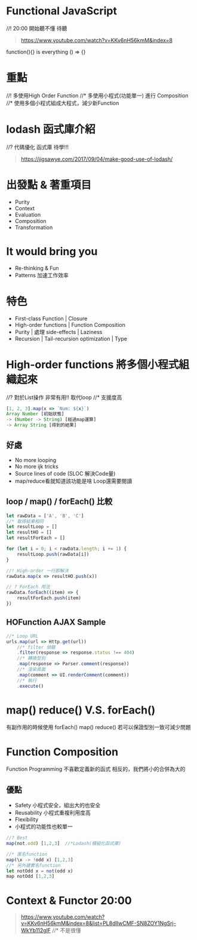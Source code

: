 # Functional JavaScript
//! 20:00 開始聽不懂 待聽
> https://www.youtube.com/watch?v=KKv6nH56kmM&index=8

function(){} is everything 
() => {}

# 重點
//! 多使用High Order Function
//* 多使用小程式(功能單一) 進行 Composition
//* 使用多個小程式組成大程式，減少新Function

# lodash 函式庫介紹
//? 代碼優化 函式庫 待學!!!
> https://jigsawye.com/2017/09/04/make-good-use-of-lodash/

# 出發點 & 著重項目
- Purity
- Context
- Evaluation
- Composition
- Transformation

# It would bring you
- Re-thinking & Fun
- Patterns 加速工作效率

# 特色
- First-class Function | Closure
- High-order functions | Function Composition
- Purity | 處理 side-effects | Laziness
- Recursion | Tail-recursion optimization | Type

# High-order functions 將多個小程式組織起來
//? 對於List操作 非常有用!! 取代loop
//* 支援度高

```js
[1, 2, 3].map(x => `Num: ${x}`)
Array Number [初始狀態]
-> (Number -> String) [經過map運算]
-> Array String [得到的結果]
```

## 好處
* No more looping
* No more ijk tricks
* Source lines of code (SLOC 解決Code量)
* map/reduce看就知道該功能是啥 Loop還需要閱讀

## loop / map() / forEach() 比較
```js
let rawData = ['A', 'B', 'C']
//* 取得結果相同
let resultLoop = []
let resultHO = []
let resultForEach = []

for (let i = 0; i < rawData.length; i += 1) {
    resultLoop.push(rawData[i])
}

//! High-order 一行即解決
rawData.map(x => resultHO.push(x))

// ? ForEach 用法
rawData.forEach((item) => {
    resultForEach.push(item)
})
```

## HOFunction AJAX Sample 
```js
//* Loop URL
urls.map(url => Http.get(url)) 
    //* filter 偵錯
    .filter(response => response.status !== 404)
    //* 轉換型別
    .map(response => Parser.comment(response))
    //* 渲染頁面
    .map(comment => UI.renderComment(comment))
    //* 執行
    .execute()
```

# map() reduce() V.S. forEach()
有副作用的時候使用 forEach()
map() reduce() 若可以保證型別一致可減少問題


# Function Composition
Function Programming 不喜歡定義新的函式
相反的，我們將小的合併為大的

## 優點
- Safety 小程式安全，組出大的也安全
- Reusability 小程式重複利用度高
- Flexibility 
- 小程式的功能性也較單一

```js
//? Best
map(not.odd) [1,2,3]  //*Lodash(模組化函式庫)

//* 匿名function
map(\x -> !odd x) [1,2,3]
//* 另外建實名function
let notOdd x = not(odd x)
map notOdd [1,2,3]
```

# Context & Functor 20:00
> https://www.youtube.com/watch?v=KKv6nH56kmM&index=8&list=PL8dIIwCMF-SN8ZOY1NgSrj-WkYb112glF
//* 不是很懂